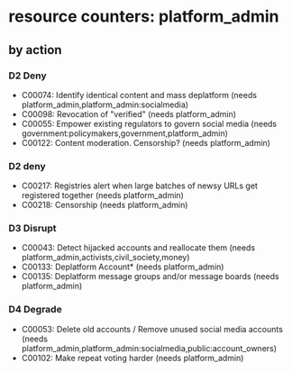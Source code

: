# resource counters: platform_admin

## by action


### D2 Deny
* C00074: Identify identical content and mass deplatform (needs platform_admin,platform_admin:socialmedia)
* C00098: Revocation of "verified" (needs platform_admin)
* C00055: Empower existing regulators to govern social media (needs government:policymakers,government,platform_admin)
* C00122: Content moderation. Censorship? (needs platform_admin)

### D2 deny
* C00217: Registries alert when large batches of newsy URLs get registered together (needs platform_admin)
* C00218: Censorship (needs platform_admin)

### D3 Disrupt
* C00043: Detect hijacked accounts and reallocate them  (needs platform_admin,activists,civil_society,money)
* C00133: Deplatform Account* (needs platform_admin)
* C00135: Deplatform message groups and/or message boards (needs platform_admin)

### D4 Degrade
* C00053: Delete old accounts / Remove unused social media accounts (needs platform_admin,platform_admin:socialmedia,public:account_owners)
* C00102: Make repeat voting harder (needs platform_admin)
